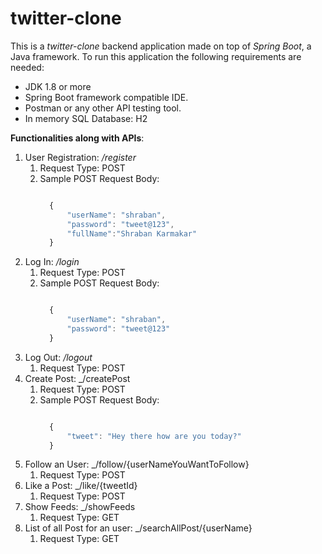 # twitter-clone

This is a _twitter-clone_ backend application made on top of _Spring Boot_, a Java framework.
To run this application the following requirements are needed:
   * JDK 1.8 or more
   * Spring Boot framework compatible IDE.
   * Postman or any other API testing tool.
   * In memory SQL Database: H2
  
 **Functionalities along with APIs**:
  1. User Registration: _/register_
        1. Request Type: POST
        2. Sample POST Request Body:
            ```js
            
              {
                  "userName": "shraban",
                  "password": "tweet@123",
                  "fullName":"Shraban Karmakar"
              }
            ```
   2. Log In: _/login_
        1. Request Type: POST
        2. Sample POST Request Body:
            ```js
            
              {
                  "userName": "shraban",
                  "password": "tweet@123"
              }
            ```
   3. Log Out: _/logout_
        1. Request Type: POST
   4. Create Post: _/createPost
        1. Request Type: POST
        2. Sample POST Request Body:
            ```js
            
              {
                  "tweet": "Hey there how are you today?"
              }
            ```
   5. Follow an User: _/follow/{userNameYouWantToFollow}
        1. Request Type: POST
   7. Like a Post: _/like/{tweetId}
        1. Request Type: POST
   8. Show Feeds: _/showFeeds
        1. Request Type: GET
   9. List of all Post for an user: _/searchAllPost/{userName}
        1. Request Type: GET
